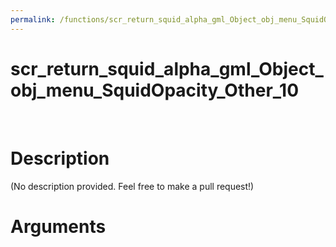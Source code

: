 ```yaml
---
permalink: /functions/scr_return_squid_alpha_gml_Object_obj_menu_SquidOpacity_Other_10
---
```

# scr_return_squid_alpha_gml_Object_obj_menu_SquidOpacity_Other_10  
&nbsp;  
# Description  
(No description provided. Feel free to make a pull request!) 
&nbsp;  
# Arguments


